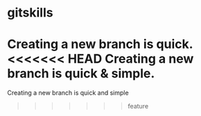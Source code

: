 # gitskills
Creating a new branch is quick.
<<<<<<< HEAD
Creating a new branch is quick & simple.
=======
Creating a new branch is quick and simple
>>>>>>> feature
